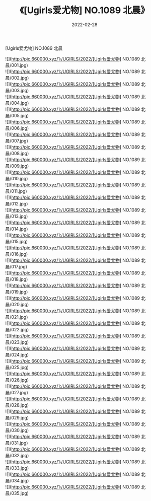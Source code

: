 ﻿---
layout: post
title:  《[Ugirls爱尤物] NO.1089 北晨》
date:   2022-02-28
img: http://pic.660000.xyz/1:/UGIRLS/2022/[Ugirls爱尤物] NO.1089 北晨/000.jpg
categories: [美女, 清纯, 唯美]
---

[Ugirls爱尤物] NO.1089 北晨

 ![](http://pic.660000.xyz/1:/UGIRLS/2022/[Ugirls爱尤物] NO.1089 北晨/001.jpg) <br>![](http://pic.660000.xyz/1:/UGIRLS/2022/[Ugirls爱尤物] NO.1089 北晨/002.jpg) <br>![](http://pic.660000.xyz/1:/UGIRLS/2022/[Ugirls爱尤物] NO.1089 北晨/003.jpg) <br>![](http://pic.660000.xyz/1:/UGIRLS/2022/[Ugirls爱尤物] NO.1089 北晨/004.jpg) <br>![](http://pic.660000.xyz/1:/UGIRLS/2022/[Ugirls爱尤物] NO.1089 北晨/005.jpg) <br>![](http://pic.660000.xyz/1:/UGIRLS/2022/[Ugirls爱尤物] NO.1089 北晨/006.jpg) <br>![](http://pic.660000.xyz/1:/UGIRLS/2022/[Ugirls爱尤物] NO.1089 北晨/007.jpg) <br>![](http://pic.660000.xyz/1:/UGIRLS/2022/[Ugirls爱尤物] NO.1089 北晨/008.jpg) <br>![](http://pic.660000.xyz/1:/UGIRLS/2022/[Ugirls爱尤物] NO.1089 北晨/009.jpg) <br>![](http://pic.660000.xyz/1:/UGIRLS/2022/[Ugirls爱尤物] NO.1089 北晨/010.jpg) <br>![](http://pic.660000.xyz/1:/UGIRLS/2022/[Ugirls爱尤物] NO.1089 北晨/011.jpg) <br>![](http://pic.660000.xyz/1:/UGIRLS/2022/[Ugirls爱尤物] NO.1089 北晨/012.jpg) <br>![](http://pic.660000.xyz/1:/UGIRLS/2022/[Ugirls爱尤物] NO.1089 北晨/013.jpg) <br>![](http://pic.660000.xyz/1:/UGIRLS/2022/[Ugirls爱尤物] NO.1089 北晨/014.jpg) <br>![](http://pic.660000.xyz/1:/UGIRLS/2022/[Ugirls爱尤物] NO.1089 北晨/015.jpg) <br>![](http://pic.660000.xyz/1:/UGIRLS/2022/[Ugirls爱尤物] NO.1089 北晨/016.jpg) <br>![](http://pic.660000.xyz/1:/UGIRLS/2022/[Ugirls爱尤物] NO.1089 北晨/017.jpg) <br>![](http://pic.660000.xyz/1:/UGIRLS/2022/[Ugirls爱尤物] NO.1089 北晨/018.jpg) <br>![](http://pic.660000.xyz/1:/UGIRLS/2022/[Ugirls爱尤物] NO.1089 北晨/019.jpg) <br>![](http://pic.660000.xyz/1:/UGIRLS/2022/[Ugirls爱尤物] NO.1089 北晨/020.jpg) <br>![](http://pic.660000.xyz/1:/UGIRLS/2022/[Ugirls爱尤物] NO.1089 北晨/021.jpg) <br>![](http://pic.660000.xyz/1:/UGIRLS/2022/[Ugirls爱尤物] NO.1089 北晨/022.jpg) <br>![](http://pic.660000.xyz/1:/UGIRLS/2022/[Ugirls爱尤物] NO.1089 北晨/023.jpg) <br>![](http://pic.660000.xyz/1:/UGIRLS/2022/[Ugirls爱尤物] NO.1089 北晨/024.jpg) <br>![](http://pic.660000.xyz/1:/UGIRLS/2022/[Ugirls爱尤物] NO.1089 北晨/025.jpg) <br>![](http://pic.660000.xyz/1:/UGIRLS/2022/[Ugirls爱尤物] NO.1089 北晨/026.jpg) <br>![](http://pic.660000.xyz/1:/UGIRLS/2022/[Ugirls爱尤物] NO.1089 北晨/027.jpg) <br>![](http://pic.660000.xyz/1:/UGIRLS/2022/[Ugirls爱尤物] NO.1089 北晨/028.jpg) <br>![](http://pic.660000.xyz/1:/UGIRLS/2022/[Ugirls爱尤物] NO.1089 北晨/029.jpg) <br>![](http://pic.660000.xyz/1:/UGIRLS/2022/[Ugirls爱尤物] NO.1089 北晨/030.jpg) <br>![](http://pic.660000.xyz/1:/UGIRLS/2022/[Ugirls爱尤物] NO.1089 北晨/031.jpg) <br>![](http://pic.660000.xyz/1:/UGIRLS/2022/[Ugirls爱尤物] NO.1089 北晨/032.jpg) <br>![](http://pic.660000.xyz/1:/UGIRLS/2022/[Ugirls爱尤物] NO.1089 北晨/033.jpg) <br>![](http://pic.660000.xyz/1:/UGIRLS/2022/[Ugirls爱尤物] NO.1089 北晨/034.jpg) <br>![](http://pic.660000.xyz/1:/UGIRLS/2022/[Ugirls爱尤物] NO.1089 北晨/035.jpg) <br>